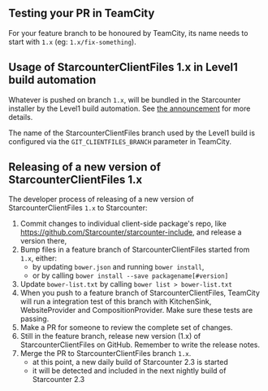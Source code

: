 ## Testing your PR in TeamCity

For your feature branch to be honoured by TeamCity, its name needs to start with `1.x` (eg: `1.x/fix-something`).

## Usage of StarcounterClientFiles 1.x in Level1 build automation

Whatever is pushed on branch `1.x`, will be bundled in the Starcounter installer by the Level1 build automation. See [the announcement](https://github.com/Starcounter/AdminTrack/issues/438) for more details. 

The name of the StarcounterClientFiles branch used by the Level1 build is configured via the `GIT_CLIENTFILES_BRANCH` parameter in TeamCity.


## Releasing of a new version of StarcounterClientFiles 1.x

The developer process of releasing of a new version of StarcounterClientFiles `1.x` to Starcounter:

1. Commit changes to individual client-side package's repo, like https://github.com/Starcounter/starcounter-include, and release a version there,
2. Bump files in a feature branch of StarcounterClientFiles started from `1.x`, either:
   - by updating `bower.json` and running `bower install`,
   - or by calling `bower install --save packagename[#version]`
3. Update `bower-list.txt` by calling `bower list > bower-list.txt`
4. When you push to a feature branch of StarcounterClientFiles, TeamCity will run a integration test of this branch with KitchenSink, WebsiteProvider and CompositionProvider. Make sure these tests are passing.
5. Make a PR for someone to review the complete set of changes.
6. Still in the feature branch, release new version (1.x) of StarcounterClientFiles on GitHub. Remember to write the release notes.
7. Merge the PR to StarcounterClientFiles branch `1.x`.
   - at this point, a new daily build of Starcounter 2.3 is started
   - it will be detected and included in the next nightly build of Starcounter 2.3
